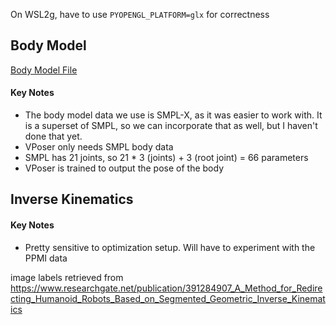 

On WSL2g, have to use `PYOPENGL_PLATFORM=glx` for correctness



## Body Model
[Body Model File](src/human_body_prior/body_model/body_model.py)

#### Key Notes
- The body model data we use is SMPL-X, as it was easier to work with. It is a superset of SMPL, so we can incorporate that as well, but I haven't done that yet.
- VPoser only needs SMPL body data
- SMPL has 21 joints, so 21 * 3 (joints) + 3 (root joint) = 66 parameters
- VPoser is trained to output the pose of the body

## Inverse Kinematics

#### Key Notes
- Pretty sensitive to optimization setup. Will have to experiment with the PPMI data


image labels retrieved from https://www.researchgate.net/publication/391284907_A_Method_for_Redirecting_Humanoid_Robots_Based_on_Segmented_Geometric_Inverse_Kinematics
